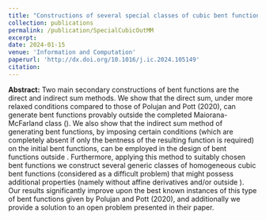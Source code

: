 ```yaml
---
title: "Constructions of several special classes of cubic bent functions outside the completed Maiorana-McFarland class"
collection: publications
permalink: /publication/SpecialCubicOutMM
excerpt: 
date: 2024-01-15
venue: 'Information and Computation'
paperurl: 'http://dx.doi.org/10.1016/j.ic.2024.105149'
citation: 
---
```


**Abstract:** Two main secondary constructions of bent functions are the direct and indirect sum methods. We show that the direct sum, under more relaxed conditions compared to those of Polujan and Pott (2020), can generate bent functions provably outside the completed Maiorana-McFarland class (). We also show that the indirect sum method of generating bent functions, by imposing certain conditions (which are completely absent if only the bentness of the resulting function is required) on the initial bent functions, can be employed in the design of bent functions outside . Furthermore, applying this method to suitably chosen bent functions we construct several generic classes of homogeneous cubic bent functions (considered as a difficult problem) that might possess additional properties (namely without affine derivatives and/or outside ). Our results significantly improve upon the best known instances of this type of bent functions given by Polujan and Pott (2020), and additionally we provide a solution to an open problem presented in their paper.
